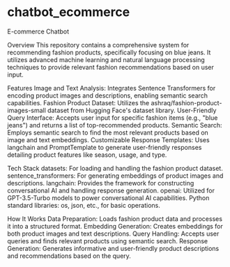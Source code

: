 # chatbot_ecommerce

E-commerce Chatbot

Overview
This repository contains a comprehensive system for recommending fashion products, specifically focusing on blue jeans. It utilizes advanced machine learning and natural language processing techniques to provide relevant fashion recommendations based on user input.

Features
Image and Text Analysis: Integrates Sentence Transformers for encoding product images and descriptions, enabling semantic search capabilities.
Fashion Product Dataset: Utilizes the ashraq/fashion-product-images-small dataset from Hugging Face's dataset library.
User-Friendly Query Interface: Accepts user input for specific fashion items (e.g., "blue jeans") and returns a list of top-recommended products.
Semantic Search: Employs semantic search to find the most relevant products based on image and text embeddings.
Customizable Response Templates: Uses langchain and PromptTemplate to generate user-friendly responses detailing product features like season, usage, and type.

Tech Stack
datasets: For loading and handling the fashion product dataset.
sentence_transformers: For generating embeddings of product images and descriptions.
langchain: Provides the framework for constructing conversational AI and handling response generation.
openai: Utilized for GPT-3.5-Turbo models to power conversational AI capabilities.
Python standard libraries: os, json, etc., for basic operations.

How It Works
Data Preparation: Loads fashion product data and processes it into a structured format.
Embedding Generation: Creates embeddings for both product images and text descriptions.
Query Handling: Accepts user queries and finds relevant products using semantic search.
Response Generation: Generates informative and user-friendly product descriptions and recommendations based on the query.

